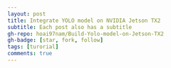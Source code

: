 ```yaml
---
layout: post
title: Integrate YOLO model on NVIDIA Jetson TX2
subtitle: Each post also has a subtitle
gh-repo: hoai97nam/Build-Yolo-model-on-Jetson-TX2
gh-badge: [star, fork, follow]
tags: [turorial]
comments: true
---
```



